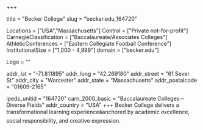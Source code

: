 
+++

title = "Becker College"
slug = "becker.edu_164720"

Locations = ["USA","Massachusetts"]
Control = ["Private not-for-profit"]
CarnegieClassification = ["Baccalaureate/Associates Colleges"]
AthleticConferences = ["Eastern Collegiate Football Conference"]
InstitutionalSize = ["1,000 - 4,999"]
domain = ["becker.edu"]

Logo = ""

addr_lat = "-71.811895"
addr_long = "42.269180"
addr_street = "61 Sever St"
addr_city = "Worcester"
addr_state = "Massachusetts"
addr_postalcode = "01609-2165"

ipeds_unitid = "164720"
carn_2000_basic = "Baccalaureate Colleges--Diverse Fields"
addr_country = "USA"
+++
    Becker College delivers a transformational learning experienceâanchored by academic excellence, social responsibility, and creative expression.
